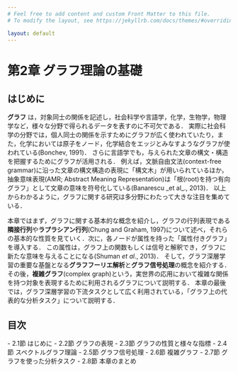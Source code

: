 ```yaml
---
# Feel free to add content and custom Front Matter to this file.
# To modify the layout, see https://jekyllrb.com/docs/themes/#overriding-theme-defaults

layout: default
---
```

<h1>第2章 グラフ理論の基礎</h1>

<h2>はじめに</h2>
<b>グラフ</b> は，対象同士の関係を記述し，社会科学や言語学，化学，生物学，物理学など，様々な分野で得られるデータを表すのに不可欠である．
実際に社会科学の分野では，個人同士の関係を示すためにグラフが広く使われていたり，また，化学においては原子をノード，化学結合をエッジとみなすようなグラフが使われている(Bonchev, 1991)．
さらに言語学でも，与えられた文章の構文・構造を把握するためにグラフが活用される．
例えば，文脈自由文法(context-free grammar)に沿った文章の構文構造の表現に「構文木」が用いられているほか，抽象意味表現(AMR; Abstract Meaning Representation)は「根(root)を持つ有向グラフ」として文章の意味を符号化している(Banarescu _et al_., 2013)．
以上からわかるように，グラフに関する研究は多分野にわたって大きな注目を集めている．

本章ではまず，グラフに関する基本的な概念を紹介し，グラフの行列表現である<b>隣接行列</b>や<b>ラプラシアン行列</b>(Chung and Graham, 1997)について述べ，それらの基本的な性質を見ていく．次に，各ノードが属性を持った「属性付きグラフ」を導入する．
この属性は，グラフ上の関数もしくは信号と解釈でき，グラフに新たな意味を与えることになる(Shuman _et al_., 2013)．
そして，グラフ深層学習の重要な基盤となる<b>グラフフーリエ解析</b>と<b>グラフ信号処理</b>の概念を紹介する．
その後，<b>複雑グラフ</b>(complex graph)という，実世界の応用において複雑な関係を持つ対象を表現するために利用されるグラフについて説明する．
本章の最後では，グラフ深層学習の下流タスクとして広く利用されている，「グラフ上の代表的な分析タスク」について説明する．


<h2>目次</h2>
- 2.1節 はじめに
- 2.2節 グラフの表現
- 2.3節 グラフの性質と様々な指標
- 2.4節 スペクトルグラフ理論
- 2.5節 グラフ信号処理
- 2.6節 複雑グラフ
- 2.7節 グラフを使った分析タスク
- 2.8節 本章のまとめ
